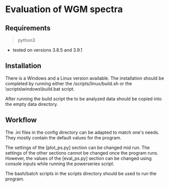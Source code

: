 # Evaluation of WGM spectra

## Requirements

> python3

- tested on versions 3.8.5 and 3.9.1

## Installation

There is a Windows and a Linux version available.
The installation should be completed by running either the /scripts/linux/build.sh or the
\scripts\windows\build.bat script.

After running the build script the to be analyzed data should be copied into the empty data directory.

## Workflow

The .ini files in the config directory can be adapted to match one's needs.
They mostly contain the default values for the program.

The settings of the [plot_ps.py] section can be changed mid run.
The settings of the other sections cannot be changed once the program runs.
However, the values of the [eval_ps.py] section can be changed using console inputs while
running the powerseries script.

The bash/batch scripts in the scripts directory should be used to run the program.

